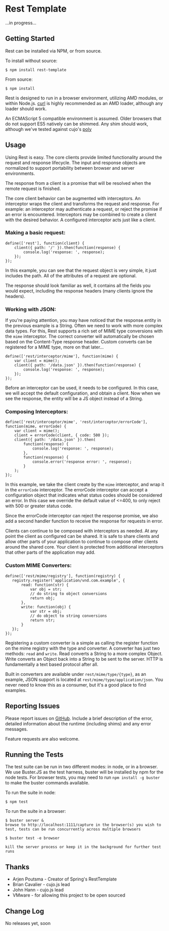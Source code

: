 Rest Template
=============

...in progress...


Getting Started
---------------

Rest can be installed via NPM, or from source.

To install without source:

    $ npm install rest-template

From source:

    $ npm install

Rest is designed to run in a browser environment, utilizing AMD modules, or within Node.js.  [curl](https://github.com/cujojs/curl) is highly recommended as an AMD loader, although any loader should work.

An ECMAScript 5 compatible environment is assumed.  Older browsers that do not support ES5 natively can be shimmed.  Any shim should work, although we've tested against cujo's [poly](https://github.com/cujojs/poly)


Usage
-----

Using Rest is easy.  The core clients provide limited functionality around the request and response lifecycle.  The input and response objects are normalized to support portability between browser and server environments.

The response from a client is a promise that will be resolved when the remote request is finished.

The core client behavior can be augmented with interceptors.  An interceptor wraps the client and transforms the request and response.  For example: an interceptor may authenticate a request, or reject the promise if an error is encountered.  Interceptors may be combined to create a client with the desired behavior.  A configured interceptor acts just like a client.


### Making a basic request: ###

    define(['rest'], function(client) {
        client({ path: '/' }).then(function(response) {
            console.log('response: ', response);
        });
    });

In this example, you can see that the request object is very simple, it just includes the path.  All of the attributes of a request are optional.

The response should look familiar as well, it contains all the fields you would expect, including the response headers (many clients ignore the headers).


### Working with JSON: ###

If you're paying attention, you may have noticed that the response.entity in the previous example is a String.  Often we need to work with more complex data types.  For this, Rest supports a rich set of MIME type conversions with the `mime` interceptor.  The correct converter will automatically be chosen based on the Content-Type response header.  Custom converts can be registered for a MIME type, more on that later...

    define(['rest/interceptor/mime'], function(mime) {
        var client = mime();
        client({ path: '/data.json' }).then(function(response) {
            console.log('response: ', response);
        });
    });

Before an interceptor can be used, it needs to be configured.  In this case, we will accept the default configuration, and obtain a client.  Now when we see the response, the entity will be a JS object instead of a String.


### Composing Interceptors: ###

    define(['rest/interceptor/mime', 'rest/interceptor/errorCode'], function(mime, errorCode) {
        var client = mime();
        client = errorCode(client, { code: 500 });
        client({ path: '/data.json' }).then(
            function(response) {
                console.log('response: ', response);
            },
            function(response) {
                console.error('response error: ', response);
            }
        );
    });

In this example, we take the client create by the `mime` interceptor, and wrap it in the `errorCode` interceptor.  The errorCode interceptor can accept a configuration object that indicates what status codes should be considered an error.  In this case we override the default value of <=400, to only reject with 500 or greater status code.

Since the errorCode interceptor can reject the response promise, we also add a second handler function to receive the response for requests in error.

Clients can continue to be composed with interceptors as needed.  At any point the client as configured can be shared.  It is safe to share clients and allow other parts of your application to continue to compose other clients around the shared core.  Your client is protected from additional interceptors that other parts of the application may add.


### Custom MIME Converters: ###

    define(['rest/mime/registry'], function(registry) {
       registry.register('application/vnd.com.example', {
           read: function(str) {
               var obj = str;
               // do string to object conversions
               return obj;
           },
           write: function(obj) {
               var str = obj;
               // do object to string conversions
               return str;
           }
       });
    });

Registering a custom converter is a simple as calling the register function on the mime registry with the type and converter.  A converter has just two methods: `read` and `write`.  Read converts a String to a more complex Object.  Write converts an Object back into a String to be sent to the server.  HTTP is fundamentally a text based protocol after all.

Built in converters are available under `rest/mime/type/{type}`, as an example, JSON support is located at `rest/mime/type/application/json`.  You never need to know this as a consumer, but it's a good place to find examples.


Reporting Issues
----------------

Please report issues on [GitHub](https://github.com/scothis/rest/issues).  Include a brief description of the error, detailed information about the runtime (including shims) and any error messages.

Feature requests are also welcome.


Running the Tests
-----------------

The test suite can be run in two different modes: in node, or in a browser.  We use Buster.JS as the test harness, buster will be installed by npm for the node tests.  For browser tests, you may need to run `npm install -g buster` to make the buster commands available.

To run the suite in node:

    $ npm test

To run the suite in a browser:

    $ buster server &
    browse to http://localhost:1111/capture in the browser(s) you wish to test, tests can be run concurrently across multiple browsers

    $ buster test -e browser

    kill the server process or keep it in the background for further test runs


Thanks
------

* Arjen Poutsma - Creator of Spring's RestTemplate
* Brian Cavalier - cujo.js lead
* John Hann - cujo.js lead
* VMware - for allowing this project to be open sourced


Change Log
----------

No releases yet, soon

